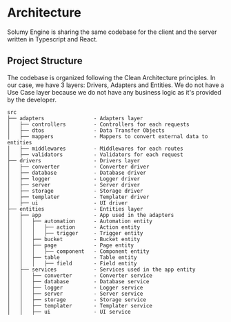 # Architecture

Solumy Engine is sharing the same codebase for the client and the server written in Typescript and React.

## Project Structure

The codebase is organized following the Clean Architecture principles. In our case, we have 3 layers: Drivers, Adapters and Entities. We do not have a Use Case layer because we do not have any business logic as it's provided by the developer.

```
src
├── adapters                - Adapters layer
│   ├── controllers         - Controllers for each requests
│   ├── dtos                - Data Transfer Objects
│   ├── mappers             - Mappers to convert external data to entities
│   ├── middlewares         - Middlewares for each routes
│   ├── validators          - Validators for each request
├── drivers                 - Drivers layer
│   ├── converter           - Converter driver
│   ├── database            - Database driver
│   ├── logger              - Logger driver
│   ├── server              - Server driver
│   ├── storage             - Storage driver
│   ├── templater           - Templater driver
│   ├── ui                  - UI driver
├── entities                - Entities layer
│   ├── app                 - App used in the adapters
│   │   ├── automation      - Automation entity
│   │   │   ├── action      - Action entity
│   │   │   ├── trigger     - Trigger entity
│   │   ├── bucket          - Bucket entity
│   │   ├── page            - Page entity
│   │   │   ├── component   - Component entity
│   │   ├── table           - Table entity
│   │   │   ├── field       - Field entity
│   ├── services            - Services used in the app entity
│   │   ├── converter       - Converter service
│   │   ├── database        - Database service
│   │   ├── logger          - Logger service
│   │   ├── server          - Server service
│   │   ├── storage         - Storage service
│   │   ├── templater       - Templater service
│   │   ├── ui              - UI service
```
